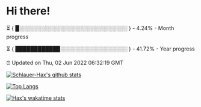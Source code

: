 # Hi there!

⏳ { █░░░░░░░░░░░░░░░░░░░░░░░░░░░░░ } - 4.24% - Month progress

⏳ { ████████████░░░░░░░░░░░░░░░░░░ } - 41.72% - Year progress

⏰ Updated on Thu, 02 Jun 2022 06:32:19 GMT


[![Schlauer-Hax's github stats](https://github-readme-stats.vercel.app/api?username=Schlauer-Hax&show_icons=true&theme=dark&count_private=true)](https://github.com/Schlauer-Hax)


[![Top Langs](https://github-readme-stats.vercel.app/api/top-langs/?username=Schlauer-Hax&layout=compact&theme=dark)](https://github.com/Schlauer-Hax?tab=repositories)


[![Hax's wakatime stats](https://github-readme-stats.vercel.app/api/wakatime?username=Hax&theme=dark)](https://wakatime.com/@Hax)

